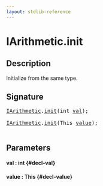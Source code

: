 ```yaml
---
layout: stdlib-reference
---
```


# IArithmetic\.init

## Description

Initialize from the same type.




## Signature 

<pre>
<a href="/stdlib-reference/interfaces/IArithmetic/index" class="code_type">IArithmetic</a>.<a href="/stdlib-reference/interfaces/IArithmetic/init">init</a>(<span class="code_keyword">int</span> <a href="/stdlib-reference/interfaces/IArithmetic/init#decl-val" class="code_param">val</a>);

<a href="/stdlib-reference/interfaces/IArithmetic/index" class="code_type">IArithmetic</a>.<a href="/stdlib-reference/interfaces/IArithmetic/init">init</a>(<span class="code_keyword">This</span> <a href="/stdlib-reference/interfaces/IArithmetic/init#decl-value" class="code_param">value</a>);

</pre>

## Parameters

#### val  : int {#decl-val}
#### value  : This {#decl-value}

